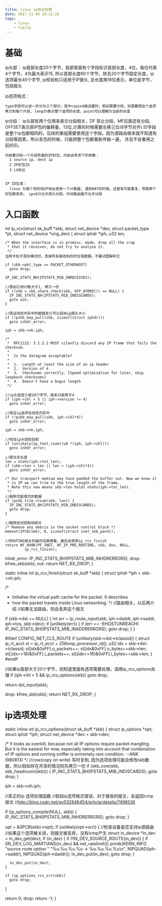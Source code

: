 ```yaml
---
title: linux ip协议处理
date: 2017-11-09 19:22:25
tags:
    - linux 
    - tcp/ip
---
```

# 基础
  ip头部： ip首部长度20个字节，首部里面有个字段标识首部长度，4位，每位代表4个字节，4为最大表示15, 所以首部长度60个字节，除去20个字节固定长度，ip选项最长40个字节,
      ip校验和只适用于IP报头, 总长度用16位表示，单位是字节，包括报头

  ip选项格式： 

    type字段可以进一步分为三个部分，其中copied被设置时，假如需要分段，则需要把这个选项拷贝到每个片段, length表示整个选项的长度，point可以理解为当前的长度


  ip分段：
    ip头部有两个位用来表示分段相关，DF 禁止分段，MF后面还有分段, OFFSET表示原IP包的偏移量，13位,计算的时候需要左移三位(8字节对齐)
    ID字段是整个ip包都相同的，后续的重组需要使用这个字段。因为源路由根本就不知道有分段等因素，所以丢包的时候，只能把整个包都重新传输一遍，
    并且不会重用之前的ID。

    内核要识别一个片段所属的IP封包，内核会考虑下列参数：
      1 source ip, dest ip
      2 IP封包ID
      3 L4协议


    IP ID生成：
      linux 为每个目的地IP地址使用一个计数器, 遇到NAT的时候，还是有可能重复，导致两个封包都丢弃。 ipv6只允许源头分段，中间路由器不允许分段




# 入口函数
  int ip_rcv(struct sk_buff *skb, struct net_device *dev, struct packet_type *pt, struct net_device *orig_dev)
  {
    struct iphdr *iph;
    u32 len;

    /* When the interface is in promisc. mode, drop all the crap
     * that it receives, do not try to analyse it.
     */
    当网卡处于混杂模式时，丢掉所有接收到的的垃圾数据，不要试图解析它

    if (skb->pkt_type == PACKET_OTHERHOST)
      goto drop;

    IP_INC_STATS_BH(IPSTATS_MIB_INRECEIVES);

    //假如引用计数大于1, 拷贝一份
    if ((skb = skb_share_check(skb, GFP_ATOMIC)) == NULL) {
      IP_INC_STATS_BH(IPSTATS_MIB_INDISCARDS);
      goto out;
    }

    //保证线性内存中的数据至少可以容纳ip报头大小
    if (!pskb_may_pull(skb, sizeof(struct iphdr)))
      goto inhdr_error;

    iph = skb->nh.iph;

    /*
     *  RFC1122: 3.1.2.2 MUST silently discard any IP frame that fails the checksum.
     *
     *  Is the datagram acceptable?
     *
     *  1.  Length at least the size of an ip header
     *  2.  Version of 4
     *  3.  Checksums correctly. [Speed optimisation for later, skip loopback checksums]
     *  4.  Doesn't have a bogus length
     */
    
    //ip头部至少是20个字节，版本只能等于4
    if (iph->ihl < 5 || iph->version != 4)
      goto inhdr_error;

    //保证ip选项在线性内存中
    if (!pskb_may_pull(skb, iph->ihl*4))
      goto inhdr_error;

    iph = skb->nh.iph;

    //校验ip头部检验和
    if (unlikely(ip_fast_csum((u8 *)iph, iph->ihl)))
      goto inhdr_error;

    //报文总长度
    len = ntohs(iph->tot_len);
    if (skb->len < len || len < (iph->ihl*4))
      goto inhdr_error;

    /* Our transport medium may have padded the buffer out. Now we know it
     * is IP we can trim to the true length of the frame.
     * Note this now means skb->len holds ntohs(iph->tot_len).
     */
    //删除可能填充的数据
    if (pskb_trim_rcsum(skb, len)) {
      IP_INC_STATS_BH(IPSTATS_MIB_INDISCARDS);
      goto drop;
    }

    //删除任何控制块碎片
    /* Remove any debris in the socket control block */
    memset(IPCB(skb), 0, sizeof(struct inet_skb_parm));

    //ROUTING相关的操作后面再看，最后会调用ip_rcv_finish
    return NF_HOOK(PF_INET, NF_IP_PRE_ROUTING, skb, dev, NULL,
             ip_rcv_finish);

  inhdr_error:
    IP_INC_STATS_BH(IPSTATS_MIB_INHDRERRORS);
  drop:
          kfree_skb(skb);
  out:
          return NET_RX_DROP;
  }

static inline int ip_rcv_finish(struct sk_buff *skb)
{
  struct iphdr *iph = skb->nh.iph;

  /*
   *  Initialise the virtual path cache for the packet. It describes
   *  how the packet travels inside Linux networking.
   */
  //路由相关，以后再介绍
  //如果无法路由，则会丢弃这个报文

  if (skb->dst == NULL) {
    int err = ip_route_input(skb, iph->daddr, iph->saddr, iph->tos,
           skb->dev);
    if (unlikely(err)) {
      if (err == -EHOSTUNREACH)
        IP_INC_STATS_BH(IPSTATS_MIB_INADDRERRORS);
      goto drop;
    }
  }

#ifdef CONFIG_NET_CLS_ROUTE
  if (unlikely(skb->dst->tclassid)) {
    struct ip_rt_acct *st = ip_rt_acct + 256*smp_processor_id();
    u32 idx = skb->dst->tclassid;
    st[idx&0xFF].o_packets++;
    st[idx&0xFF].o_bytes+=skb->len;
    st[(idx>>16)&0xFF].i_packets++;
    st[(idx>>16)&0xFF].i_bytes+=skb->len;
  }
#endif

  //如果ip首部大于20个字节，则知道里面有选项需要处理，调用ip_rcv_options处理
  if (iph->ihl > 5 && ip_rcv_options(skb))
    goto drop;

  return dst_input(skb);

drop:
        kfree_skb(skb);
        return NET_RX_DROP;
}

# ip选项处理

static inline int ip_rcv_options(struct sk_buff *skb)
{
  struct ip_options *opt;
  struct iphdr *iph;
  struct net_device *dev = skb->dev;

  /* It looks as overkill, because not all
     IP options require packet mangling.
     But it is the easiest for now, especially taking
     into account that combination of IP options
     and running sniffer is extremely rare condition.
                --ANK (980813)
  */
  //cow(copy on write) 写时复制, 因为选项处理可能会修改skb数据，所以假如存在共享的情况则先拷贝一份
  if (skb_cow(skb, skb_headroom(skb))) {
    IP_INC_STATS_BH(IPSTATS_MIB_INDISCARDS);
    goto drop;
  }

  iph = skb->nh.iph;

  //真正的ip 选项处理函数
  //假如ip选项格式错误，对于接收的报文，会返回icmp报文
  //http://blog.csdn.net/qy532846454/article/details/7498536

  if (ip_options_compile(NULL, skb)) {
    IP_INC_STATS_BH(IPSTATS_MIB_INHDRERRORS);
    goto drop;
  }

  opt = &(IPCB(skb)->opt);
  if (unlikely(opt->srr)) {
    //检查设备是否支持ip源路由
    //如果这个选项被关闭，则报文被丢弃，没有icmp产生
    struct in_device *in_dev = in_dev_get(dev);
    if (in_dev) {
      if (!IN_DEV_SOURCE_ROUTE(in_dev)) {
        if (IN_DEV_LOG_MARTIANS(in_dev) &&
            net_ratelimit())
          printk(KERN_INFO "source route option "
                 "%u.%u.%u.%u -> %u.%u.%u.%u\n",
                 NIPQUAD(iph->saddr),
                 NIPQUAD(iph->daddr));
        in_dev_put(in_dev);
        goto drop;
      }

      in_dev_put(in_dev);
    }

    if (ip_options_rcv_srr(skb))
      goto drop;
  }

  return 0;
drop:
  return -1;
}
